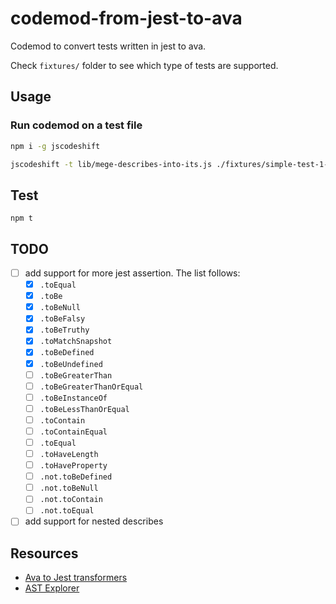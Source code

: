 # codemod-from-jest-to-ava

Codemod to convert tests written in jest to ava.

Check `fixtures/` folder to see which type of tests are supported.

## Usage

### Run codemod on a test file

```bash
npm i -g jscodeshift

jscodeshift -t lib/mege-describes-into-its.js ./fixtures/simple-test-1-input.js -d -p
```


## Test

`npm t`

## TODO

- [ ] add support for more jest assertion. The list follows:
  - [X] `.toEqual`
  - [X] `.toBe`
  - [X] `.toBeNull`
  - [X] `.toBeFalsy`
  - [X] `.toBeTruthy`
  - [X] `.toMatchSnapshot`
  - [X] `.toBeDefined`
  - [X] `.toBeUndefined`
  - [ ] `.toBeGreaterThan`
  - [ ] `.toBeGreaterThanOrEqual`
  - [ ] `.toBeInstanceOf`
  - [ ] `.toBeLessThanOrEqual`
  - [ ] `.toContain`
  - [ ] `.toContainEqual`
  - [ ] `.toEqual`
  - [ ] `.toHaveLength`
  - [ ] `.toHaveProperty`
  - [ ] `.not.toBeDefined`
  - [ ] `.not.toBeNull`
  - [ ] `.not.toContain`
  - [ ] `.not.toEqual`
- [ ] add support for nested describes

## Resources

- [Ava to Jest transformers](https://github.com/skovhus/jest-codemods/blob/master/src/transformers/ava.js)
- [AST Explorer](https://astexplorer.net/)

